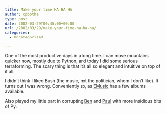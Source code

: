 ```yaml
---
title: Make your time HA HA HA
author: cpbotha
type: post
date: 2002-03-29T00:45:00+00:00
url: /2002/03/29/make-your-time-ha-ha-ha/
categories:
  - Uncategorized

---
```

One of the most productive days in a long time. I can move mountains quicker now, mostly due to Python, and today I did some serious terraforming. The scary thing is that it&#8217;s all so elegant and intuitive on top of it all.

I didn&#8217;t think I liked Bush (the music, not the politician, whom I don&#8217;t like). It turns out I was wrong. Conveniently so, as [EMusic][1] has a few albums available.

Also played my little part in corrupting [Ben][2] and [Paul][3] with more insidious bits of Py.

 [1]: http://www.emusic.com/
 [2]: http://livejournal.com/~bwright
 [3]: http://livejournal.com/~pwdebruin
